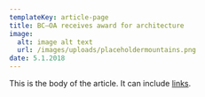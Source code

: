 ```yaml
---
templateKey: article-page
title: BC–OA receives award for architecture
image:
  alt: image alt text
  url: /images/uploads/placeholdermountains.png
date: 5.1.2018
---
```


This is the body of the article. It can include [links](http://google.com).
